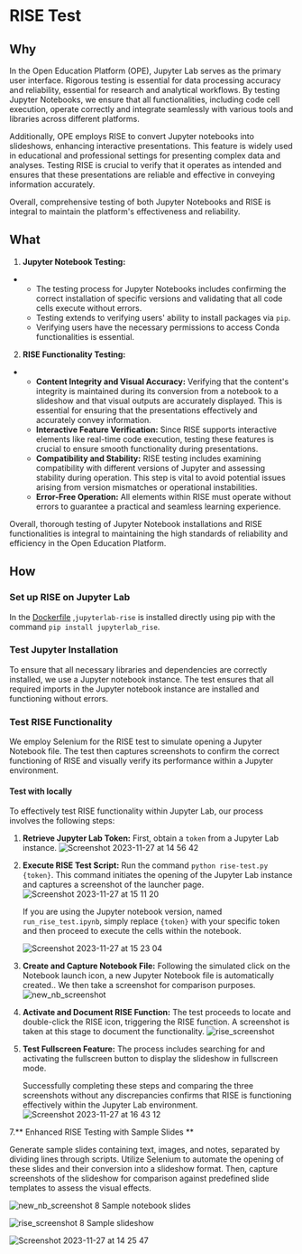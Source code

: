 # RISE Test

## Why

In the Open Education Platform (OPE), Jupyter Lab serves as the primary user interface. Rigorous testing is essential for data processing accuracy and reliability, essential for research and analytical workflows. By testing Jupyter Notebooks, we ensure that all functionalities, including code cell execution, operate correctly and integrate seamlessly with various tools and libraries across different platforms.

Additionally, OPE employs RISE to convert Jupyter notebooks into slideshows, enhancing interactive presentations. This feature is widely used in educational and professional settings for presenting complex data and analyses. Testing RISE is crucial to verify that it operates as intended and ensures that these presentations are reliable and effective in conveying information accurately.

Overall, comprehensive testing of both Jupyter Notebooks and RISE is integral to maintain the platform's effectiveness and reliability.



## What

1. **Jupyter Notebook Testing:**

- - The testing process for Jupyter Notebooks includes confirming the correct installation of specific versions and validating that all code cells execute without errors. 
  - Testing extends to verifying users' ability to install packages via `pip`.
  - Verifying users have the necessary permissions to access Conda functionalities is essential.

2. **RISE Functionality Testing:**

- - **Content Integrity and Visual Accuracy:** Verifying that the content's integrity is maintained during its conversion from a notebook to a slideshow and that visual outputs are accurately displayed. This is essential for ensuring that the presentations effectively and accurately convey information.
  - **Interactive Feature Verification:** Since RISE supports interactive elements like real-time code execution, testing these features is crucial to ensure smooth functionality during presentations.
  - **Compatibility and Stability:** RISE testing includes examining compatibility with different versions of Jupyter and assessing stability during operation. This step is vital to avoid potential issues arising from version mismatches or operational instabilities.
  - **Error-Free Operation:** All elements within RISE must operate without errors to guarantee a practical and seamless learning experience.

Overall, thorough testing of Jupyter Notebook installations and RISE functionalities is integral to maintaining the high standards of reliability and efficiency in the Open Education Platform.



## How

### Set up RISE on Jupyter Lab

In the [Dockerfile](https://github.com/OPEFFORT/OPE-Testing/blob/5df4c895e9e30ee24b36a4b295a5a9613d7853d4/base/Dockerfile#L49C6-L49C6) ,`jupyterlab-rise` is installed directly using pip with the command ```pip install jupyterlab_rise```.

### Test Jupyter Installation

To ensure that all necessary libraries and dependencies are correctly installed, we use a Jupyter notebook instance.  The test ensures that all required imports in the  Jupyter notebook instance are installed and functioning without errors.

### Test RISE Functionality

We employ Selenium for the RISE test to simulate opening a Jupyter Notebook file. The test then captures screenshots to confirm the correct functioning of RISE and visually verify its performance within a  Jupyter environment.

#### Test with locally

To effectively test RISE functionality within Jupyter Lab, our process involves the following steps:

1. **Retrieve Jupyter Lab Token:** First, obtain a `token` from a Jupyter Lab instance.
![Screenshot 2023-11-27 at 14 56 42](https://github.com/YiqinZhang/OPE-Testing/assets/55336328/9c699718-6393-4596-b13a-a8bef8cd086c)


2. **Execute RISE Test Script:** Run the command `python rise-test.py {token}`. This command initiates the opening of the Jupyter Lab instance and captures a screenshot of the launcher page.
![Screenshot 2023-11-27 at 15 11 20](https://github.com/YiqinZhang/OPE-Testing/assets/55336328/3a9a9cb2-4f89-4b08-8fe5-94be837e03ad)

    If you are using the Jupyter notebook version, named `run_rise_test.ipynb`, simply replace `{token}` with your specific token and then proceed to execute the cells within the notebook.


   ![Screenshot 2023-11-27 at 15 23 04](https://github.com/YiqinZhang/OPE-Testing/assets/55336328/577249e3-7c97-4344-8e86-0a7352e6d619)


4. **Create and Capture Notebook File:** Following the simulated click on the Notebook launch icon, a new Jupyter Notebook file is automatically created.. We then take a screenshot for comparison purposes.
![new_nb_screenshot](https://github.com/YiqinZhang/OPE-Testing/assets/55336328/78c9470a-eff9-4ec0-b3ab-94eaeaa7afbf)


5. **Activate and Document RISE Function:** The test proceeds to locate and double-click the RISE icon, triggering the RISE function. A screenshot is taken at this stage to document the functionality.
![rise_screenshot](https://github.com/YiqinZhang/OPE-Testing/assets/55336328/26f8a25b-6574-4ba3-9ddf-e341539e0c0a)



6. **Test Fullscreen Feature:** The process includes searching for and activating the fullscreen button to display the slideshow in fullscreen mode.

   Successfully completing these steps and comparing the three screenshots without any discrepancies confirms that RISE is functioning  effectively within the Jupyter Lab environment.
![Screenshot 2023-11-27 at 16 43 12](https://github.com/YiqinZhang/OPE-Testing/assets/55336328/d703435e-541e-469a-b75c-45de0109f806)
   
7.** Enhanced RISE Testing with Sample Slides  **

Generate sample slides containing text, images, and notes, separated by dividing lines through scripts. Utilize Selenium to automate the opening of these slides and their conversion into a slideshow format. Then, capture screenshots of the slideshow for comparison against predefined slide templates to assess the visual effects.

![new_nb_screenshot 8](https://github.com/YiqinZhang/OPE-Testing/assets/55336328/fbcb0e1f-7386-4a28-a845-3ed87bac0b31)
Sample notebook slides

![rise_screenshot 8](https://github.com/YiqinZhang/OPE-Testing/assets/55336328/112d0594-2c81-4b01-ac23-f2e48f6a5bf6)
Sample slideshow

![Screenshot 2023-11-27 at 14 25 47](https://github.com/YiqinZhang/OPE-Testing/assets/55336328/224279d2-584f-425f-971b-cf619fdf6595)



